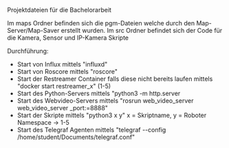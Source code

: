 Projektdateien für die Bachelorarbeit

Im maps Ordner befinden sich die pgm-Dateien welche durch den Map-Server/Map-Saver erstellt wurden.
Im src Ordner befindet sich der Code für die Kamera, Sensor und IP-Kamera Skripte


Durchführung:

  - Start von Influx mittels "influxd"
  - Start von Roscore mittels "roscore"
  - Start der Restreamer Container falls diese nicht bereits laufen mittels "docker start restreamer_x" (1-5)
  - Start des Python-Servers mittels "python3 -m http.server
  - Start des Webvideo-Servers mittels "rosrun web_video_server web_video_server _port:=8888"
  - Start der Skripte mittels "python3 x y" x = Skriptname, y = Roboter Namespace -> 1-5
  - Start des Telegraf Agenten mittels "telegraf --config /home/student/Documents/telegraf.conf"
